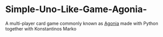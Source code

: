 # Simple-Uno-Like-Game-Agonia-
A multi-player card game commonly known as [Agonia](https://el.wikipedia.org/wiki/%CE%91%CE%B3%CF%89%CE%BD%CE%AF%CE%B1_(%CF%80%CE%B1%CE%B9%CF%87%CE%BD%CE%AF%CE%B4%CE%B9)) made with Python together with Konstantinos Marko
[](https://github.com/VisualDivider486)
